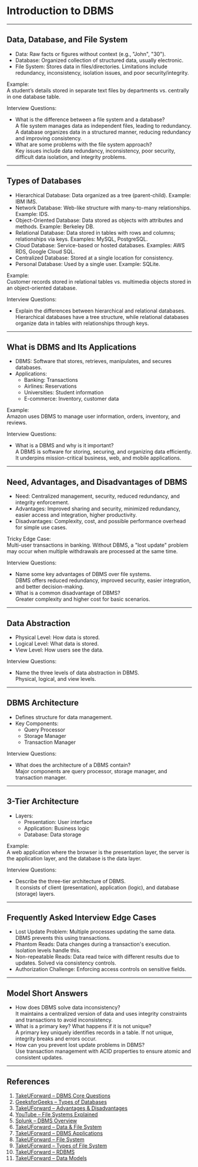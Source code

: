# Introduction to DBMS
---

## Data, Database, and File System
- Data: Raw facts or figures without context (e.g., "John", "30").
- Database: Organized collection of structured data, usually electronic.
- File System: Stores data in files/directories. Limitations include redundancy, inconsistency, isolation issues, and poor security/integrity.

Example:  
A student’s details stored in separate text files by departments vs. centrally in one database table.

Interview Questions:
- What is the difference between a file system and a database?  
  A file system manages data as independent files, leading to redundancy. A database organizes data in a structured manner, reducing redundancy and improving consistency.  
- What are some problems with the file system approach?  
  Key issues include data redundancy, inconsistency, poor security, difficult data isolation, and integrity problems.

---

## Types of Databases
- Hierarchical Database: Data organized as a tree (parent-child). Example: IBM IMS.  
- Network Database: Web-like structure with many-to-many relationships. Example: IDS.  
- Object-Oriented Database: Data stored as objects with attributes and methods. Example: Berkeley DB.  
- Relational Database: Data stored in tables with rows and columns; relationships via keys. Examples: MySQL, PostgreSQL.  
- Cloud Database: Service-based or hosted databases. Examples: AWS RDS, Google Cloud SQL.  
- Centralized Database: Stored at a single location for consistency.  
- Personal Database: Used by a single user. Example: SQLite.

Example:  
Customer records stored in relational tables vs. multimedia objects stored in an object-oriented database.

Interview Questions:
- Explain the differences between hierarchical and relational databases.  
  Hierarchical databases have a tree structure, while relational databases organize data in tables with relationships through keys.

---

## What is DBMS and Its Applications
- DBMS: Software that stores, retrieves, manipulates, and secures databases.
- Applications:  
  - Banking: Transactions  
  - Airlines: Reservations  
  - Universities: Student information  
  - E-commerce: Inventory, customer data

Example:  
Amazon uses DBMS to manage user information, orders, inventory, and reviews.

Interview Questions:
- What is a DBMS and why is it important?  
  A DBMS is software for storing, securing, and organizing data efficiently. It underpins mission-critical business, web, and mobile applications.

---

## Need, Advantages, and Disadvantages of DBMS
- Need: Centralized management, security, reduced redundancy, and integrity enforcement.
- Advantages: Improved sharing and security, minimized redundancy, easier access and integration, higher productivity.
- Disadvantages: Complexity, cost, and possible performance overhead for simple use cases.

Tricky Edge Case:  
Multi-user transactions in banking. Without DBMS, a "lost update" problem may occur when multiple withdrawals are processed at the same time.

Interview Questions:
- Name some key advantages of DBMS over file systems.  
  DBMS offers reduced redundancy, improved security, easier integration, and better decision-making.  
- What is a common disadvantage of DBMS?  
  Greater complexity and higher cost for basic scenarios.

---

## Data Abstraction
- Physical Level: How data is stored.  
- Logical Level: What data is stored.  
- View Level: How users see the data.

Interview Questions:
- Name the three levels of data abstraction in DBMS.  
  Physical, logical, and view levels.

---

## DBMS Architecture
- Defines structure for data management.  
- Key Components:  
  - Query Processor  
  - Storage Manager  
  - Transaction Manager  

Interview Questions:
- What does the architecture of a DBMS contain?  
  Major components are query processor, storage manager, and transaction manager.

---

## 3-Tier Architecture
- Layers:  
  - Presentation: User interface  
  - Application: Business logic  
  - Database: Data storage

Example:  
A web application where the browser is the presentation layer, the server is the application layer, and the database is the data layer.

Interview Questions:
- Describe the three-tier architecture of DBMS.  
  It consists of client (presentation), application (logic), and database (storage) layers.

---

## Frequently Asked Interview Edge Cases
- Lost Update Problem: Multiple processes updating the same data. DBMS prevents this using transactions.  
- Phantom Reads: Data changes during a transaction's execution. Isolation levels handle this.  
- Non-repeatable Reads: Data read twice with different results due to updates. Solved via consistency controls.  
- Authorization Challenge: Enforcing access controls on sensitive fields.

---

## Model Short Answers
- How does DBMS solve data inconsistency?  
  It maintains a centralized version of data and uses integrity constraints and transactions to avoid inconsistency.  
- What is a primary key? What happens if it is not unique?  
  A primary key uniquely identifies records in a table. If not unique, integrity breaks and errors occur.  
- How can you prevent lost update problems in DBMS?  
  Use transaction management with ACID properties to ensure atomic and consistent updates.

---

## References
1. [TakeUForward – DBMS Core Questions](https://takeuforward.org/interviews/must-do-questions-for-dbms-cn-os-interviews-sde-core-sheet/)  
2. [GeeksforGeeks – Types of Databases](https://www.geeksforgeeks.org/dbms/types-of-databases/)  
3. [TakeUForward – Advantages & Disadvantages](https://takeuforward.org/dbms/adv-disadv-dbms)  
4. [YouTube – File Systems Explained](https://www.youtube.com/watch?v=U5Gg9R-Dc0Q)  
5. [Splunk – DBMS Overview](https://www.splunk.com/en_us/blog/learn/dbms-database-management-systems.html)  
6. [TakeUForward – Data & File System](https://takeuforward.org/dbms/data-database-and-file-system)  
7. [TakeUForward – DBMS Applications](https://takeuforward.org/dbms/dbms-and-its-applications)  
8. [TakeUForward – File System](https://takeuforward.org/operating-system/file-system)  
9. [TakeUForward – Types of File System](https://takeuforward.org/operating-system/types-of-file-system)  
10. [TakeUForward – RDBMS](https://takeuforward.org/dbms/rdbms)  
11. [TakeUForward – Data Models](https://takeuforward.org/dbms/data-models)  
